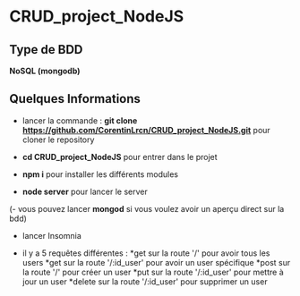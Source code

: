 # CRUD_project_NodeJS

## Type de BDD

**NoSQL (mongodb)**

## Quelques Informations

- lancer la commande : **git clone https://github.com/CorentinLrcn/CRUD_project_NodeJS.git** pour cloner le repository

- **cd CRUD_project_NodeJS** pour entrer dans le projet

- **npm i** pour installer les différents modules

- **node server** pour lancer le server

(- vous pouvez lancer **mongod** si vous voulez avoir un aperçu direct sur la bdd)

- lancer Insomnia

- il y a 5 requêtes différentes :
    *get sur la route '/' pour avoir tous les users
    *get sur la route '/:id_user' pour avoir un user spécifique
    *post sur la route '/' pour créer un user
    *put sur la route '/:id_user' pour mettre à jour un user
    *delete sur la route '/:id_user' pour supprimer un user